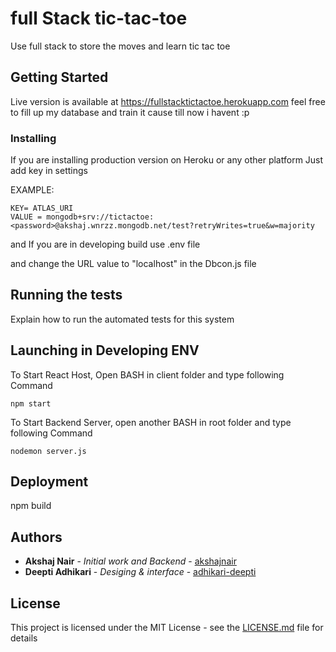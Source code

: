 # full Stack tic-tac-toe
 Use full stack to store the moves and learn tic tac toe

## Getting Started

Live version is available at https://fullstacktictactoe.herokuapp.com feel free to fill up my database and train it cause till now i havent :p


### Installing

If you are installing production version on Heroku or any other platform Just add key in settings 

EXAMPLE:

```
KEY= ATLAS_URI
VALUE = mongodb+srv://tictactoe:<password>@akshaj.wnrzz.mongodb.net/test?retryWrites=true&w=majority
```

and If you are in developing build use .env file

and change the URL value to "localhost" in the Dbcon.js file

## Running the tests

Explain how to run the automated tests for this system

## Launching in Developing ENV
To Start React Host, Open BASH in client folder and type following Command
```
npm start
```
To Start Backend Server, open another BASH in root folder and type following Command
```
nodemon server.js
```

## Deployment

npm build

## Authors

* **Akshaj Nair** - *Initial work and Backend* - [akshajnair](https://github.com/Akshajnair)
* **Deepti Adhikari** - *Desiging & interface* - [adhikari-deepti](https://github.com/adhikari-deepti)

## License

This project is licensed under the MIT License - see the [LICENSE.md](LICENSE.md) file for details

